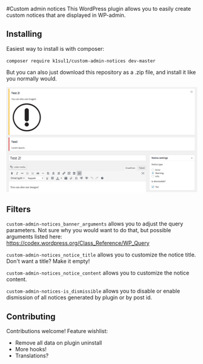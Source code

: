 #Custom admin notices
This WordPress plugin allows you to easily create custom notices that are displayed in WP-admin.

Installing
---
Easiest way to install is with composer:

`composer require k1sul1/custom-admin-notices dev-master`

But you can also just download this repository as a .zip file, and install it like you normally would.

![screenshot](https://github.com/k1sul1/custom-admin-notices/blob/master/assets/screenshot-1.png?raw=true)

Filters
---
`custom-admin-notices_banner_arguments` allows you to adjust the query parameters. Not sure why you would want to do that, but possible arguments listed here: https://codex.wordpress.org/Class_Reference/WP_Query

`custom-admin-notices_notice_title` allows you to customize the notice title. Don't want a title? Make it empty!

`custom-admin-notices_notice_content` allows you to customize the notice content.

`custom-admin-notices-is_dismissible` allows you to disable or enable dismission of all notices generated by plugin or by post id.

Contributing
---
Contributions welcome! Feature wishlist:

* Remove all data on plugin uninstall
* More hooks!
* Translations?
